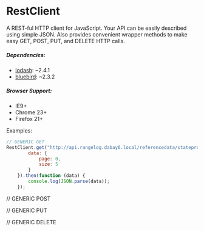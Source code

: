 RestClient
==========

A REST-ful HTTP client for JavaScript. Your API can be easily described using simple JSON. Also provides convenient
wrapper methods to make easy GET, POST, PUT, and DELETE HTTP calls.

##### Dependencies:

* [lodash](http://lodash.com/): ~2.4.1
* [bluebird](https://github.com/petkaantonov/bluebird): ~2.3.2

##### Browser Support:

* IE9+
* Chrome 23+
* Firefox 21+

Examples:

```javascript
// GENERIC GET
RestClient.get("http://api.rangelog.dabay6.local/referencedata/stateprovince", {
        data: {
            page: 0,
            size: 5
        }
    }).then(function (data) {
        console.log(JSON.parse(data));
    });
```
// GENERIC POST

// GENERIC PUT

// GENERIC DELETE

```